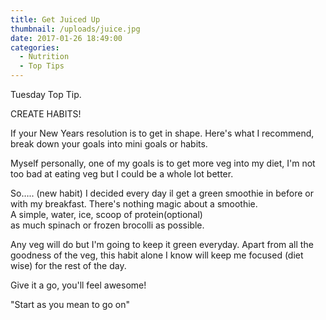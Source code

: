 ```yaml
---
title: Get Juiced Up
thumbnail: /uploads/juice.jpg
date: 2017-01-26 18:49:00
categories:
  - Nutrition
  - Top Tips
---
```



Tuesday Top Tip.

CREATE HABITS!

If your New Years resolution is to get in shape. Here's what I recommend, break down your goals into mini goals or habits.

Myself personally, one of my goals is to get more veg into my diet, I'm not too bad at eating veg but I could be a whole lot better.

So….. (new habit) I decided every day il get a green smoothie in before or with my breakfast. There's nothing magic about a smoothie.
<br>A simple, water, ice, scoop of protein(optional)
<br>as much spinach or frozen brocolli as possible.

Any veg will do but I'm going to keep it green everyday. Apart from all the goodness of the veg, this habit alone I know will keep me focused (diet wise) for the rest of the day.

Give it a go, you'll feel awesome!

"Start as you mean to go on"